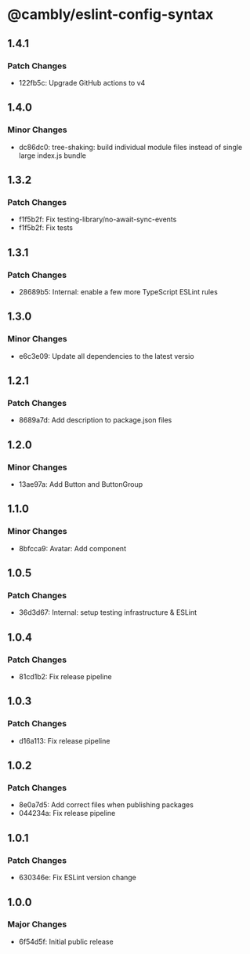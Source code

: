 # @cambly/eslint-config-syntax

## 1.4.1

### Patch Changes

- 122fb5c: Upgrade GitHub actions to v4

## 1.4.0

### Minor Changes

- dc86dc0: tree-shaking: build individual module files instead of single large index.js bundle

## 1.3.2

### Patch Changes

- f1f5b2f: Fix testing-library/no-await-sync-events
- f1f5b2f: Fix tests

## 1.3.1

### Patch Changes

- 28689b5: Internal: enable a few more TypeScript ESLint rules

## 1.3.0

### Minor Changes

- e6c3e09: Update all dependencies to the latest versio

## 1.2.1

### Patch Changes

- 8689a7d: Add description to package.json files

## 1.2.0

### Minor Changes

- 13ae97a: Add Button and ButtonGroup

## 1.1.0

### Minor Changes

- 8bfcca9: Avatar: Add component

## 1.0.5

### Patch Changes

- 36d3d67: Internal: setup testing infrastructure & ESLint

## 1.0.4

### Patch Changes

- 81cd1b2: Fix release pipeline

## 1.0.3

### Patch Changes

- d16a113: Fix release pipeline

## 1.0.2

### Patch Changes

- 8e0a7d5: Add correct files when publishing packages
- 044234a: Fix release pipeline

## 1.0.1

### Patch Changes

- 630346e: Fix ESLint version change

## 1.0.0

### Major Changes

- 6f54d5f: Initial public release
